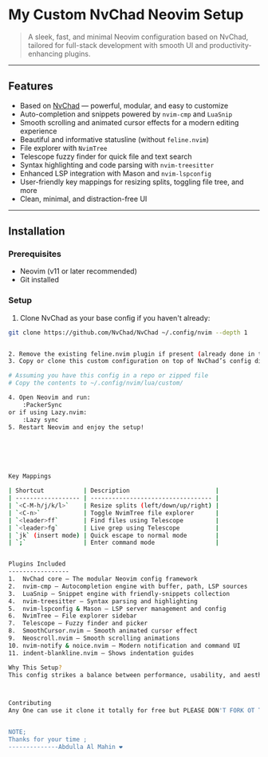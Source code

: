 
# My Custom NvChad Neovim Setup

> A sleek, fast, and minimal Neovim configuration based on NvChad, tailored for full-stack development with smooth UI and productivity-enhancing plugins.

---

## Features

- Based on [NvChad](https://nvchad.com) — powerful, modular, and easy to customize
- Auto-completion and snippets powered by `nvim-cmp` and `LuaSnip`
- Smooth scrolling and animated cursor effects for a modern editing experience
- Beautiful and informative statusline (without `feline.nvim`)
- File explorer with `NvimTree`
- Telescope fuzzy finder for quick file and text search
- Syntax highlighting and code parsing with `nvim-treesitter`
- Enhanced LSP integration with Mason and `nvim-lspconfig`
- User-friendly key mappings for resizing splits, toggling file tree, and more
- Clean, minimal, and distraction-free UI

---

## Installation

### Prerequisites

- Neovim (v11 or later recommended)
- Git installed

### Setup

1. Clone NvChad as your base config if you haven't already:

```bash
git clone https://github.com/NvChad/NvChad ~/.config/nvim --depth 1


2. Remove the existing feline.nvim plugin if present (already done in this setup)
3. Copy or clone this custom configuration on top of NvChad’s config directory:

# Assuming you have this config in a repo or zipped file
# Copy the contents to ~/.config/nvim/lua/custom/

4. Open Neovim and run:
    :PackerSync
or if using Lazy.nvim:
    :Lazy sync
5. Restart Neovim and enjoy the setup!






Key Mappings

| Shortcut           | Description                        |
| ------------------ | ---------------------------------- |
| `<C-M-h/j/k/l>`    | Resize splits (left/down/up/right) |
| `<C-n>`            | Toggle NvimTree file explorer      |
| `<leader>ff`       | Find files using Telescope         |
| `<leader>fg`       | Live grep using Telescope          |
| `jk` (insert mode) | Quick escape to normal mode        |
| `;`                | Enter command mode                 |


Plugins Included
-----------------
1.  NvChad core — The modular Neovim config framework
2.  nvim-cmp — Autocompletion engine with buffer, path, LSP sources
3.  LuaSnip — Snippet engine with friendly-snippets collection
4.  nvim-treesitter — Syntax parsing and highlighting
5.  nvim-lspconfig & Mason — LSP server management and config
6.  NvimTree — File explorer sidebar
7.  Telescope — Fuzzy finder and picker
8.  SmoothCursor.nvim — Smooth animated cursor effect
9.  Neoscroll.nvim — Smooth scrolling animations
10. nvim-notify & noice.nvim — Modern notification and command UI
11. indent-blankline.nvim — Shows indentation guides

Why This Setup?
This config strikes a balance between performance, usability, and aesthetics — ideal for developers who want a modern, distraction-free environment with powerful features without the bulk of heavy IDEs.



Contributing
Any One can use it clone it totally for free but PLEASE DON'T FORK OT TRY TO CONTRIBUTING ON THIS AS IM NOT READY FOR IT . NEVER MIND PLEASE


NOTE;
Thanks for your time ;
--------------Abdulla Al Mahin ❤️
